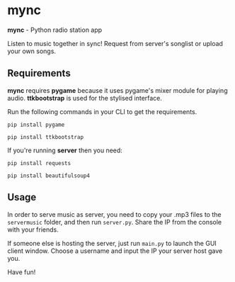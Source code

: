 # mync

**mync** - Python radio station app

Listen to music together in sync! Request from server's songlist or upload your own songs.

## Requirements
**mync** requires **pygame** because it uses pygame's mixer module for playing audio. **ttkbootstrap** is used for the stylised interface.

Run the following commands in your CLI to get the requirements.

`pip install pygame`

`pip install ttkbootstrap`

If you're running **server** then you need:

`pip install requests`

`pip install beautifulsoup4`

## Usage
In order to serve music as server, you need to copy your .mp3 files to the `servermusic` folder, and then run `server.py`. Share the IP from the console with your friends.

If someone else is hosting the server, just run `main.py` to launch the GUI client window. Choose a username and input the IP your server host gave you.

Have fun!
